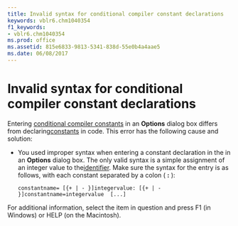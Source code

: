 ```yaml
---
title: Invalid syntax for conditional compiler constant declarations
keywords: vblr6.chm1040354
f1_keywords:
- vblr6.chm1040354
ms.prod: office
ms.assetid: 815e6833-9813-5341-838d-55e0b4a4aae5
ms.date: 06/08/2017
---
```



# Invalid syntax for conditional compiler constant declarations

Entering [conditional compiler constants](vbe-glossary.md) in an **Options** dialog box differs from declaring[constants](vbe-glossary.md) in code. This error has the following cause and solution:



- You used improper syntax when entering a constant declaration in the in an  **Options** dialog box. The only valid syntax is a simple assignment of an integer value to the[identifier](vbe-glossary.md). Make sure the syntax for the entry is as follows, with each constant separated by a colon ( **:** ):
    
  ```
  constantname= [{+ | - }]integervalue: [{+ | - }]constantname=integervalue  [...] 

  ```


    
    

For additional information, select the item in question and press F1 (in Windows) or HELP (on the Macintosh).

